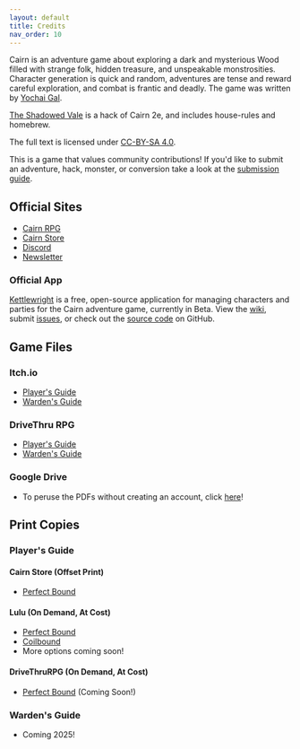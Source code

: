 ```yaml
---
layout: default
title: Credits
nav_order: 10
---
```


Cairn is an adventure game about exploring a dark and mysterious Wood filled with strange folk, hidden treasure, and unspeakable monstrosities. Character generation is quick and random, adventures are tense and reward careful exploration, and combat is frantic and deadly. The game was written by [Yochai Gal](https://newschoolrevolution.com).

[The Shadowed Vale](/the-shadowed-vale.md) is a hack of Cairn 2e, and includes house-rules and homebrew.

The full text is licensed under [CC-BY-SA 4.0](https://creativecommons.org/licenses/by-sa/4.0/).  

This is a game that values community contributions! If you'd like to submit an adventure, hack, monster, or conversion take a look at the [submission guide](/submissions/submission-guide).

## Official Sites

- [Cairn RPG](https://cairnrpg.com/)
- [Cairn Store](https://store.cairnrpg.com)
- [Discord](https://discord.gg/7U6px3Mdkg)
- [Newsletter](https://news.cairnrpg.com)

### Official App

[Kettlewright](https://kettlewright.com) is a free, open-source application for managing characters and parties for the Cairn adventure game, currently in Beta. View the [wiki](https://github.com/yochaigal/kettlewright/wiki), submit [issues](https://github.com/yochaigal/kettlewright/issues), or check out the [source code](https://github.com/yochaigal/kettlewright) on GitHub.

## Game Files

### Itch.io

- [Player's Guide](https://yochaigal.itch.io/cairn-players-guide)
- [Warden's Guide](https://yochaigal.itch.io/cairn-wardens-guide)

### DriveThru RPG

- [Player's Guide](https://www.drivethrurpg.com/en/product/500476/cairn-player-s-guide-2nd-edition)
- [Warden's Guide](https://www.drivethrurpg.com/en/product/500478/cairn-warden-s-guide-2nd-edition)

### Google Drive

- To peruse the PDFs without creating an account, click [here](https://drive.google.com/drive/folders/17sKa96Sh1V5K3Pr22blJfXzUsELhZq8V?usp=sharing)!

## Print Copies

### Player's Guide

#### Cairn Store (Offset Print)

- [Perfect Bound](https://store.cairnrpg.com/products/cairn-players-guide-second-edition)

#### Lulu (On Demand, At Cost)

- [Perfect Bound](https://www.lulu.com/shop/yochai-gal-and-adam-hensley-and-derek-b/cairn-players-guide-2nd-edition/paperback/product-rm8jqgd.html?q=&page=1&pageSize=4)
- [Coilbound](https://www.lulu.com/shop/yochai-gal-and-adam-hensley-and-derek-b/cairn-players-guide-2nd-edition-coilbound/paperback/product-m2q5rzy.html?page=1&pageSize=4)
- More options coming soon!

#### DriveThruRPG (On Demand, At Cost)

- [Perfect Bound](https://www.drivethrurpg.com/en/product/500476/cairn-player-s-guide-2nd-edition) (Coming Soon!)

### Warden's Guide

- Coming 2025!
